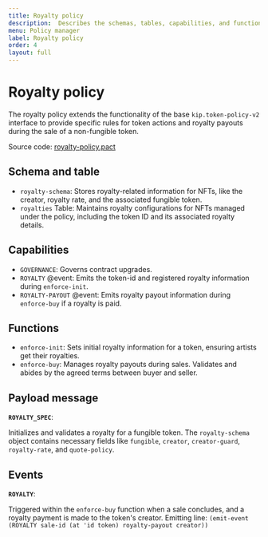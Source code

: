 ```yaml
---
title: Royalty policy
description:  Describes the schemas, tables, capabilities, and functions defined in the royalty policy.
menu: Policy manager
label: Royalty policy
order: 4
layout: full
---
```


# Royalty policy

The royalty policy extends the functionality of the base `kip.token-policy-v2`
interface to provide specific rules for token actions and royalty payouts
during the sale of a non-fungible token.

Source code: 
[royalty-policy.pact](https://github.com/kadena-io/marmalade/blob/main/pact/concrete-policies/royalty-policy/royalty-policy-v1.pact)

## Schema and table

- `royalty-schema`: Stores royalty-related information for NFTs, like the
  creator, royalty rate, and the associated fungible token.
- `royalties` Table: Maintains royalty configurations for NFTs managed under the
  policy, including the token ID and its associated royalty details.

## Capabilities

- `GOVERNANCE`: Governs contract upgrades.
- `ROYALTY` @event: Emits the token-id and registered royalty information during
  `enforce-init`.
- `ROYALTY-PAYOUT` @event: Emits royalty payout information during `enforce-buy`
  if a royalty is paid.

## Functions

- `enforce-init`: Sets initial royalty information for a token, ensuring artists
  get their royalties.
- `enforce-buy`: Manages royalty payouts during sales. Validates and abides by
  the agreed terms between buyer and seller.

## Payload message

**`ROYALTY_SPEC`**:

Initializes and validates a royalty for a fungible token. The `royalty-schema`
object contains necessary fields like `fungible`, `creator`, `creator-guard`,
`royalty-rate`, and `quote-policy`.

## Events

**`ROYALTY`**:

Triggered within the `enforce-buy` function when a sale concludes, and a royalty
payment is made to the token's creator. Emitting line:
`(emit-event (ROYALTY sale-id (at 'id token) royalty-payout creator))`

